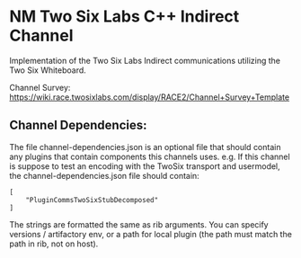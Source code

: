 # NM Two Six Labs C++ Indirect Channel

Implementation of the Two Six Labs Indirect communications utilizing the Two Six Whiteboard.

Channel Survey: https://wiki.race.twosixlabs.com/display/RACE2/Channel+Survey+Template

## Channel Dependencies:

The file channel-dependencies.json is an optional file that should contain any plugins that contain components this channels uses. e.g. If this channel is suppose to test an encoding with the TwoSix transport and usermodel, the channel-dependencies.json file should contain:

```
[
    "PluginCommsTwoSixStubDecomposed"
]
```

The strings are formatted the same as rib arguments. You can specify versions / artifactory env, or a path for local plugin (the path must match the path in rib, not on host).
